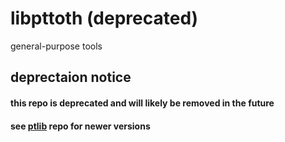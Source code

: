 # libpttoth (deprecated)
general-purpose tools

## deprectaion notice

#### this repo is deprecated and will likely be removed in the future

#### see [ptlib](https://github.com/pttoth/ptlib) repo for newer versions
